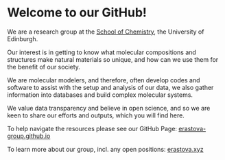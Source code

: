 # Welcome to our GitHub!

We are a research group at the [School of Chemistry](https://www.chem.ed.ac.uk), the University of Edinburgh.

Our interest is in getting to know what molecular compositions and structures make natural materials so unique, 
and how can we use them for the benefit of our society.

We are molecular modelers, and therefore, often develop codes and software to assist with the setup and analysis of our data,
we also gather information into databases and build complex molecular systems.

We value data transparency and believe in open science, and so we are keen to share our efforts and outputs, which you will find here.

To help navigate the resources please see our GitHub Page: [erastova-group.github.io](https://erastova-group.github.io)

To learn more about our group, incl. any open positions: [erastova.xyz](https://www.erastova.xyz)


